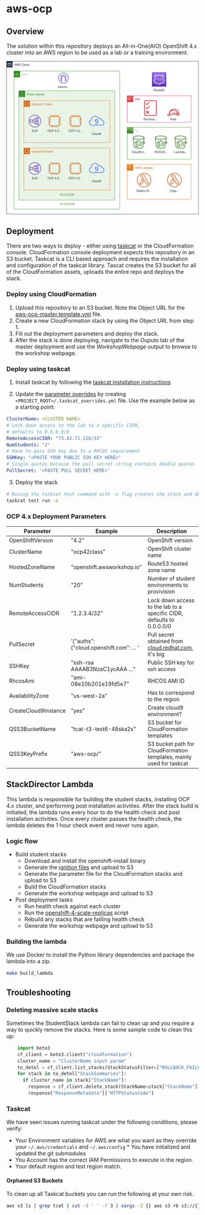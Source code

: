 # aws-ocp

## Overview

The solution within this repository deploys an All-in-One(AIO) OpenShift 4.x cluster into an AWS region to be used as a lab or a training environment.

![4.x Deployment Diagram](assets/aws_ocp42.svg)

## Deployment

There are two ways to deploy - either using [taskcat](https://github.com/aws-quickstart/taskcat) or the CloudFormation console. CloudFormation console deployment expects this repository in an S3 bucket. Taskcat is a CLI based approach and requires the installation and configuration of the taskcat library. Tascat creates the S3 bucket for all of the CloudFormation assets, uploads the entire repo and deploys the stack.

### Deploy using CloudFormation

1. Upload this repository to an S3 bucket. Note the Object URL for the [aws-ocp-master.template.yml](templates/aws-ocp-master.template.yml) file.
2. Create a new CloudFormation stack by using the Object URL from step 1.
3. Fill out the deployment parameters and deploy the stack.
4. After the stack is done deploying, navigate to the *Ouputs* tab of the master deployment and use the *WorkshopWebpage* output to browse to the workshop webpage.

### Deploy using taskcat

1. Install taskcat by following the [taskcat installation instructions](https://aws-quickstart.github.io/install-taskcat.html)

2. Update the [parameter overrides](https://github.com/aws-quickstart/taskcat#parameter-overrides) by creating `<PROJECT_ROOT>/.taskcat_overrides.yml` file. Use the example below as a starting point:

```yaml
ClusterName: <CLUSTER NAME>
# Lock down access to the lab to a specific CIDR,
# defaults to 0.0.0.0/0
RemoteAccessCIDR: "73.42.71.116/32"
NumStudents: "2"
# Have to pass SSH key due to a RHCOS requirement
SSHKey: "<PASTE YOUR PUBLIC SSH KEY HERE>"
# Single quotes because the pull secret string contains double quotes
PullSecret: '<PASTE PULL SECRET HERE>'
```

3. Deploy the stack

```bash
# Runing the taskcat test command with -n flag creates the stack and doesn't destroy it
taskcat test run -n
```

### OCP 4.x Deployment Parameters

| Parameter            | Example                                 | Description                                                           |
| ---------------------| --------------------------------------- | --------------------------------------------------------------------- |
| OpenShiftVersion     | "4.2"                                   | OpenShift version                                                     |
| ClusterName          | "ocp42class"                            | OpenShift cluster name                                                |
| HostedZoneName       | "openshift.awsworkshop.io"              | Route53 hosted zone name                                              |
| NumStudents          | "20"                                    | Number of student environments to provivision                         |
| RemoteAccessCIDR     | "1.2.3.4/32"                            | Lock down access to the lab to a specific CIDR, defaults to 0.0.0.0/0 |
| PullSecret           | '{"auths":{"cloud.openshift.com": ... ' | Pull secret obtained from [cloud.redhat.com](https://cloud.redhat.com/openshift/install), it's big |
| SSHKey               | "ssh-rsa AAAAB3NzaC1ycAAA ..."          | Public SSH key for ssh access                                         |
| RhcosAmi             | "ami-08e10b201e19fd5e7"                 | RHCOS AMI ID                                                          |
| AvailabilityZone     | "us-west-2a"                            | Has to correspond to the region                                       |
| CreateCloud9Instance | "yes"                                   | Create cloud9 environment?                                            |
| QSS3BucketName       | "tcat-t3-test6-48ska2s"                 | S3 bucket for CloudFormation templates                                |
| QSS3KeyPrefix        | "aws-ocp/"                              | S3 bucket path for CloudFormation templates, mainly used for taskcat  |

## StackDirector Lambda

This lambda is responsible for building the student stacks, installing OCP 4.x cluster, and performing post installation activities. After the stack build is initiated, the lambda runs every hour to do the health check and post installation activities. Once every cluster passes the health check, the lambda deletes the 1 hour check event and never runs again.

### Logic flow

* Build student stacks
  * Download and install the openshift-install binary
  * Generate the [ignition files](https://coreos.com/ignition/docs/latest/what-is-ignition.html) and upload to S3
  * Generate the parameter file for the CloudFormation stacks and upload to S3
  * Build the CloudFormation stacks
  * Generate the workshop webpage and upload to S3
* Post deployment tasks
  * Run health check against each cluster
  * Run the [openshift-4-scale-replicas](functions/source/StackDirector/bin/openshift-4-scale-replicas) script
  * Rebuild any stacks that are failling health check
  * Generate the workshop webpage and upload to S3

### Building the lambda

We use Docker to install the Python library dependencies and package the lambda into a zip.

```bash
make build_lambda
```

## Troubleshooting

### Deleting massive scale stacks

Sometimes the StudentStack lambda can fail to clean up and you require a way to quickly remove the stacks. Here is some sample code to clean this up:

```python
    import boto3
    cf_client = boto3.client("cloudformation")
    cluster_name = "ClusterName input param"
    to_detel = cf_client.list_stacks(StackStatusFilter=["ROLLBACK_FAILED", "DELETE_FAILED"])
    for stack in to_detel["StackSummaries"]:
      if cluster_name in stack["StackName"]:
        response = cf_client.delete_stack(StackName=stack["StackName"])
        response["ResponseMetadata"]["HTTPStatusCode"]
```

### Taskcat

We have seen issues running taskcat under the following conditions, please verify:

  * Your Environment variables for AWS are what you want as they override your `~/.aws/credentials` and `~/.aws/config` * You have initialized and updated the git submodules
  * You Account has the correct IAM Permissions to execute in the region.
  * Your default region and test region match.

#### Orphaned S3 Buckets

To clean up all Taskcat buckets you can run the following at your own risk.

```bash
aws s3 ls | grep tcat | cut -d ' ' -f 3 | xargs -I {} aws s3 rb s3://{} --force
```
